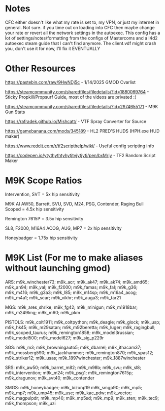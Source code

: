 # Notes
CFC either doesn't like what my rate is set to, my VPN, or just my internet in general. Not sure. if you time out on loading into CFC then maybe change your rate or revert all the network settings in the autoexec.
This config has a lot of settings/notes/formatting from the configs of Mastercoms and a l4d2 autoexec steam guide that I can't find anymore.
The client.vdf might crash you, don't use it for now, I'll fix it EVENTUALLY

# Other Resources
https://pastebin.com/raw/9HwNDj5c - 1/14/2025 GMOD Cvarlist

https://steamcommunity.com/sharedfiles/filedetails/?id=1880069764 - Sticky Propkill/Propsurf Guide, most of the videos are privated :(

https://steamcommunity.com/sharedfiles/filedetails/?id=2974655171 - M9K Gun Stats

https://rafradek.github.io/Mishcatt/ - VTF Spray Converter for Source

https://gamebanana.com/mods/345189 - HL2 PRED'S HUDS (HPH.exe HUD maker)

https://www.reddit.com/r/tf2scripthelp/wiki/ - Useful config scripting info

https://codepen.io/ytythythtyhytjtyjytjytj/pen/bxMrjy - TF2 Random Script Maker

# M9K Scope Ratios

Intervention, SVT = 5x hip sensitivity

M9K AI AW50, Barrett, SVU, SVD, M24, PSG, Contender, Raging Bull Scoped = 4.5x hip sensitivity

Remington 7615P = 3.5x hip sensitivity

SL8, F2000, M16A4 ACOG, AUG, MP7 = 2x hip sensitivity

Honeybadger = 1.75x hip sensitivity

# M9K List (For me to make aliases without launching gmod)
ARS: m9k_winchester73; m9k_acr; m9k_ak47; m9k_ak74; m9k_amd65; m9k_an94; m9k_val; m9k_f2000; m9k_famas; m9k_fal; m9k_g36; m9k_m416; m9k_g3a3; m9k_l85; m9k_m14sp; m9k_m16a4_acog; m9k_m4a1; m9k_scar; m9k_vikhr; m9k_auga3; m9k_tar21

MGS: m9k_ares_shrike; m9k_fg42; m9k_minigun; m9k_m1918bar; m9k_m249lmg; m9k_m60; m9k_pkm

PISTOLS: m9k_colt1911; m9k_coltpython; m9k_deagle; m9k_glock; m9k_usp; m9k_hk45; m9k_m29satan; m9k_m92beretta; m9k_luger; m9k_ragingbull; m9k_scoped_taurus; m9k_remington1858; m9k_model3russian; m9k_model500; m9k_model627; m9k_sig_p229r

SGS: m9k_m3; m9k_browningauto5; m9k_dbarrel; m9k_ithacam37; m9k_mossberg590; m9k_jackhammer; m9k_remington870; m9k_spas12; m9k_striker12; m9k_usas; m9k_1897winchester; m9k_1887winchester

SRS: m9k_aw50; m9k_barret_m82; m9k_m98b; m9k_svu; m9k_sl8; m9k_intervention; m9k_m24; m9k_psg1; m9k_remington7615p; m9k_dragunov; m9k_svt40; m9k_contender

SMGS: m9k_honeybadger; m9k_bizonp19 m9k_smgp90; m9k_mp5; m9k_mp7; m9k_ump45; m9k_usc; m9k_kac_pdw; m9k_vector; m9k_magpulpdr; m9k_mp40; m9k_mp5sd; m9k_mp9; m9k_sten; m9k_tec9; m9k_thompson; m9k_uzi
